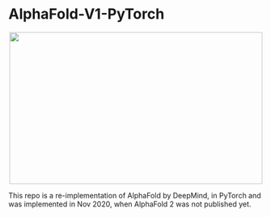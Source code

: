 # AlphaFold-V1-PyTorch
<p align="center">
<img src="https://user-images.githubusercontent.com/53872365/141668325-f1ed43b0-9628-4fcc-99b0-04b1fbc89c15.png" width="500" height="300">
</p>
  This repo is a re-implementation of AlphaFold by DeepMind, in PyTorch and was implemented in Nov 2020, when AlphaFold 2 was not published yet.
